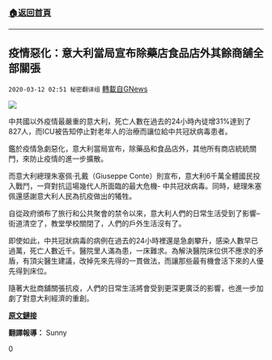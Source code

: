 ###  [:house:返回首頁](https://github.com/ourhimalayas/txt)
---

## 疫情惡化：意大利當局宣布除藥店食品店外其餘商舖全部關張
`2020-03-12 02:51 秘密翻译组` [轉載自GNews](https://gnews.org/zh-hant/139414/)

![](https://s3-ap-northeast-1.amazonaws.com/news.guo.offload.media/wp-content/uploads/2020/03/12023330/Picture-1.png)

中共國以外疫情最嚴重的意大利，死亡人數在過去的24小時內徒增31%達到了827人，而ICU被告知停止對老年人的治療而讓位給中共冠狀病毒患者。

鑑於疫情急劇惡化，意大利當局宣布，除藥品和食品店外，其他所有商店統統關門，來防止疫情的進一步擴散。

而意大利總理朱塞佩·孔戴（Giuseppe Conte）則宣布，意大利6千萬全體國民投入戰鬥，一齊對抗這場幾代人所面臨的最大危機- 中共冠狀病毒。同時，總理朱塞佩還感謝意大利人民為抗疫做出的犧牲。

自從政府頒布了旅行和公共聚會的禁令以來，意大利人們的日常生活受到了影響– 街道清空了，教堂學校關閉了，人們的戶外生活沒有了。

即使如此，中共冠狀病毒的病例在過去的24小時裡還是急劇攀升，感染人數早已過萬，死亡人數近千。醫院里人滿為患，一床難求。為解決醫院床位供不應求的矛盾，有頂尖醫生建議，改掉先來先得的一貫做法，而讓那些最有機會活下來的人優先得到床位。

隨著大批商舖關張抗疫，人們的日常生活將會受到更深更廣泛的影響，也進一步加劇了對意大利經濟的重創。

[**原文鏈接**](https://www.dailymail.co.uk/news/article-8101135/Intensive-care-units-stop-treating-elderly-coronavirus-outbreak-worsens.html)

**翻譯報導：** Sunny

0
